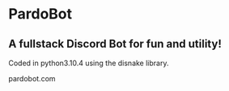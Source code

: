 # PardoBot
## A fullstack Discord Bot for fun and utility!

Coded in python3.10.4 using the disnake library.

pardobot.com
